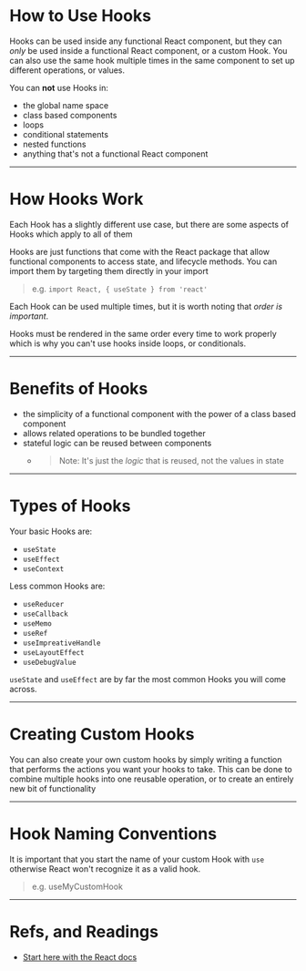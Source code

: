 # How to Use Hooks

Hooks can be used inside any functional React component, but they can *only* be used inside a functional React component, or a custom Hook. You can also use the same hook multiple times in the same component to set up different operations, or values.

You can **not** use Hooks in:

- the global name space
- class based components
- loops
- conditional statements
- nested functions
- anything that's not a functional React component

---

# How Hooks Work

Each Hook has a slightly different use case, but there are some aspects of Hooks which apply to all of them

Hooks are just functions that come with the React package that allow functional components to access state, and lifecycle methods. You can import them by targeting them directly in your import

> e.g. `import React, { useState } from 'react'`

Each Hook can be used multiple times, but it is worth noting that *order is important*.

Hooks must be rendered in the same order every time to work properly which is why you can't use hooks inside loops, or conditionals.

---

# Benefits of Hooks

- the simplicity of a functional component with the power of a class based component
- allows related operations to be bundled together
- stateful logic can be reused between components
  - > Note: It's just the *logic* that is reused, not the values in state

---

# Types of Hooks

Your basic Hooks are:

- `useState`
- `useEffect`
- `useContext`

Less common Hooks are: 

- `useReducer`
- `useCallback`
- `useMemo`
- `useRef`
- `useImpreativeHandle`
- `useLayoutEffect`
- `useDebugValue`

`useState` and `useEffect` are by far the most common Hooks you will come across.

---

# Creating Custom Hooks

You can also create your own custom hooks by simply writing a function that performs the actions you want your hooks to take. This can be done to combine multiple hooks into one reusable operation, or to create an entirely new bit of functionality

---

# Hook Naming Conventions

It is important that you start the name of your custom Hook with `use` otherwise React won't recognize it as a valid hook.

> e.g. useMyCustomHook

---

# Refs, and Readings

- [Start here with the React docs](https://reactjs.org/docs/hooks-intro.html)